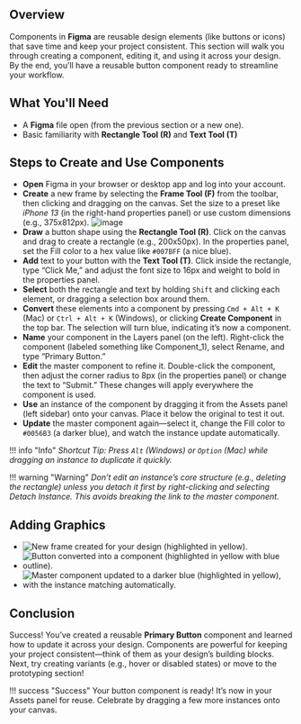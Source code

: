 
## Overview
Components in **Figma** are reusable design elements (like buttons or icons) that save time and keep your project consistent. This section will walk you through creating a component, editing it, and using it across your design. By the end, you’ll have a reusable button component ready to streamline your workflow.

## What You'll Need

* A **Figma** file open (from the previous section or a new one).
* Basic familiarity with **Rectangle Tool (R)** and **Text Tool (T)**

## Steps to Create and Use Components

* **Open** Figma in your browser or desktop app and log into your account.
* **Create** a new frame by selecting the **Frame Tool (F)** from the toolbar, then clicking and dragging on the canvas. Set the size to a preset like *iPhone 13* (in the right-hand properties panel) or use custom dimensions (e.g., 375x812px).
![image](assests/FrameToolbar.png "Frame Toolbar")
* **Draw** a button shape using the **Rectangle Tool (R)**. Click on the canvas and drag to create a rectangle (e.g., 200x50px). In the properties panel, set the Fill color to a hex value like `#007BFF` (a nice blue).
* **Add** text to your button with the **Text Tool (T)**. Click inside the rectangle, type “Click Me,” and adjust the font size to 16px and weight to bold in the properties panel.
* **Select** both the rectangle and text by holding `Shift` and clicking each element, or dragging a selection box around them.
* **Convert** these elements into a component by pressing `Cmd + Alt + K` (Mac) or `Ctrl + Alt + K` (Windows), or clicking **Create Component** in the top bar. The selection will turn blue, indicating it’s now a component.
* **Name** your component in the Layers panel (on the left). Right-click the component (labeled something like Component_1), select Rename, and type “Primary Button.”
* **Edit** the master component to refine it. Double-click the component, then adjust the corner radius to 8px (in the properties panel) or change the text to “Submit.” These changes will apply everywhere the component is used.
* **Use** an instance of the component by dragging it from the Assets panel (left sidebar) onto your canvas. Place it below the original to test it out.
* **Update** the master component again—select it, change the Fill color to `#0056B3` (a darker blue), and watch the instance update automatically.

!!! info "Info"
    *Shortcut Tip: Press `Alt` (Windows) or `Option` (Mac) while dragging an instance to duplicate it quickly.*

!!! warning "Warning"
    *Don’t edit an instance’s core structure (e.g., deleting the rectangle) unless you detach it first by right-clicking and selecting Detach Instance. This avoids breaking the link to the master component.*

## Adding Graphics
* ![New frame created for your design (highlighted in yellow).](images/screenshot1.png)
* ![Button converted into a component (highlighted in yellow with blue outline).](images/screenshot2.png)
* ![Master component updated to a darker blue (highlighted in yellow), with the instance matching automatically.](images/screenshot3.png)

## Conclusion

Success! You’ve created a reusable **Primary Button** component and learned how to update it across your design. Components are powerful for keeping your project consistent—think of them as your design’s building blocks. Next, try creating variants (e.g., hover or disabled states) or move to the prototyping section!

!!! success "Success"
    Your button component is ready! It’s now in your Assets panel for reuse. Celebrate by dragging a few more instances onto your canvas.

